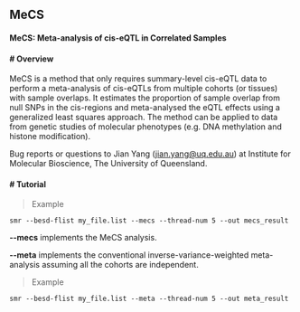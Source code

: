 
## MeCS

#### MeCS: Meta-analysis of cis-eQTL in Correlated Samples

#### \# Overview

MeCS is a method that only requires summary-level cis-eQTL data to
perform a meta-analysis of cis-eQTLs from multiple cohorts (or tissues)
with sample overlaps. It estimates the proportion of sample overlap from
null SNPs in the cis-regions and meta-analysed the eQTL effects using a
generalized least squares approach. The method can be applied to data
from genetic studies of molecular phenotypes (e.g. DNA methylation and
histone modification).

Bug reports or questions to Jian Yang (<jian.yang@uq.edu.au>) at
Institute for Molecular Bioscience, The University of Queensland.

#### \# Tutorial

>Example

``` {.r}
smr --besd-flist my_file.list --mecs --thread-num 5 --out mecs_result 
```

**\--mecs** implements the MeCS analysis.

**\--meta** implements the conventional inverse-variance-weighted
meta-analysis assuming all the cohorts are independent.

>Example

``` {.r}
smr --besd-flist my_file.list --meta --thread-num 5 --out meta_result 
```
